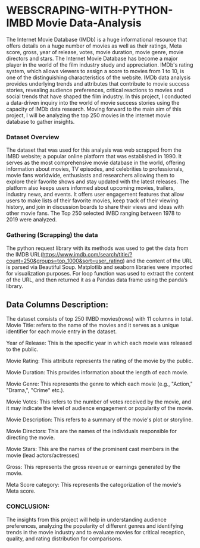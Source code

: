 # WEBSCRAPING-WITH-PYTHON-IMBD Movie Data-Analysis
The Internet Movie Database (IMDb) is a huge informational resource that offers details on a huge number of movies as well as their ratings, Meta score, gross, year of release, votes, movie duration, movie genre, movie directors and stars. The Internet Movie Database has become a major player in the world of the film industry study and appreciation. IMDb's rating system, which allows viewers to assign a score to movies from 1 to 10, is one of the distinguishing characteristics of the website. 
IMDb data analysis provides underlying trends and attributes that contribute to movie success stories, revealing audience preferences, critical reactions to movies and social trends that have shaped the film industry. In this project, I conducted a data-driven inquiry into the world of movie success stories using the capacity of IMDb data research.
Moving forward to the main aim of this project, I will be analyzing the top 250 movies in the internet movie database to gather insights.


### Dataset Overview
The dataset that was used for this analysis was web scrapped from the IMBD website; a popular online platform that was established in 1990. It serves as the most comprehensive movie database in the world, offering information about movies, TV episodes, and celebrities to professionals, movie fans worldwide, enthusiasts and researchers allowing them to explore their favorite shows and stay updated with the latest releases. The platform also keeps users informed about upcoming movies, trailers, industry news, and events. It offers user engagement features that allow users to make lists of their favorite movies, keep track of their viewing history, and join in discussion boards to share their views and ideas with other movie fans. The Top 250 selected IMBD ranging between 1978 to 2019 were analyzed. 


### Gathering (Scrapping) the data
The python request library with its methods was used to get the data from the IMDB URL(https://www.imdb.com/search/title/?count=250&groups=top_1000&sort=user_rating) and the content of the URL is parsed via Beautiful Soup. Matplotlib and seaborn libraries were imported for visualization purposes. For loop function was used to extract the content of the URL, and then returned it as a Pandas data frame using the panda’s library.


## Data Columns Description:
The dataset consists of top 250 IMBD movies(rows) with 11 columns in total.
Movie Title: refers to the name of the movies and it serves as a unique identifier for each movie entry in the dataset.

Year of Release: This is the specific year in which each movie was released to the public.

Movie Rating: This attribute represents the rating of the movie by the public.

Movie Duration: This provides information about the length of each movie.

Movie Genre: This represents the genre to which each movie (e.g., "Action," "Drama,", "Crime" etc.).

Movie Votes: This refers to the number of votes received by the movie, and it may indicate the level of audience engagement or popularity of the movie.

Movie Description: This refers to a summary of the movie's plot or storyline.

Movie Directors: This are the names of the individuals responsible for directing the movie.

Movie Stars: This are the names of the prominent cast members in the movie (lead actors/actresses)

Gross: This represents the gross revenue or earnings generated by the movie.

Meta Score category: This represents the categorization of the movie's Meta score.

### CONCLUSION:
The insights from this project will help in understanding audience preferences, analyzing the popularity of different genres and identifying trends in the movie industry and to evaluate movies for critical reception, quality, and rating distribution for comparisons.
